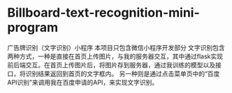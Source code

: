 # Billboard-text-recognition-mini-program
广告牌识别（文字识别）小程序
本项目只包含微信小程序开发部分
文字识别包含两种方式，一种是直接在首页上传图片，与我的服务器交互，其中通过flask实现前后端交互。在首页上传图片后，将图片存到服务器，通过我训练的模型以及接口，将识别结果返回到首页的文字框内。
另一种则是通过点击菜单页中的“百度API识别”来调用我在百度申请的API，来实现文字识别。
